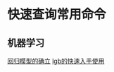 # 快速查询常用命令
## 机器学习
[回归模型的确立](https://github.com/daili0015/Quick-Query-Manual/blob/master/Regressor.md#快速确定回归学习器)
[lgb的快速入手使用](https://github.com/daili0015/Quick-Query-Manual/blob/master/LightGBM.md#lightgbm)
